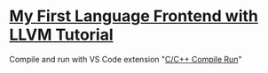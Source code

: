 # [My First Language Frontend with LLVM Tutorial](https://llvm.org/docs/tutorial/MyFirstLanguageFrontend/index.html)

Compile and run with VS Code extension "[C/C++ Compile Run](https://marketplace.visualstudio.com/items?itemName=danielpinto8zz6.c-cpp-compile-run)"